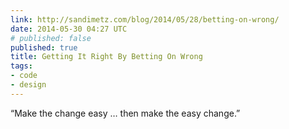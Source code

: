 ```yaml
---
link: http://sandimetz.com/blog/2014/05/28/betting-on-wrong/
date: 2014-05-30 04:27 UTC
# published: false
published: true
title: Getting It Right By Betting On Wrong
tags:
- code
- design
---
```


“Make the change easy … then make the easy change.”
